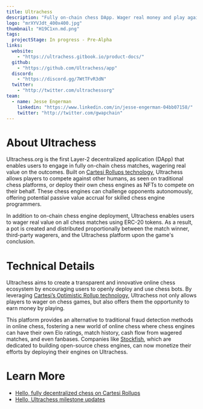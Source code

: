 ```yaml
---
title: Ultrachess
description: "Fully on-chain chess DApp. Wager real money and play against other chess pros. Or deploy your own chess bots to compete in AI chess battles"
logo: "mrXYVJdt_400x400.jpg"
thumbnail: "H19C1xn.md.png"
tags:
  projectStage: In progress - Pre-Alpha
links:
  website:
    - "https://ultrachess.gitbook.io/product-docs/"
  github:
    - "https://github.com/Ultrachess/app"
  discord:
    - "https://discord.gg/7WtTFvR3dN"
  twitter:
    - "http://twitter.com/ultrachessorg"
team:
  - name: Jesse Engerman
    linkedin: "https://www.linkedin.com/in/jesse-engerman-04bb07158/"
    twitter: "http://twitter.com/gwapchain"
---
```


# About Ultrachess

Ultrachess.org is the first Layer-2 decentralized application (DApp) that enables users to engage in fully on-chain chess matches, wagering real value on the outcomes. Built on [Cartesi Rollups technology](https://docs.cartesi.io/cartesi-rollups/), Ultrachess allows players to compete against other humans, as seen on traditional chess platforms, or deploy their own chess engines as NFTs to compete on their behalf. These chess engines can challenge opponents autonomously, offering potential passive value accrual for skilled chess engine programmers.

In addition to on-chain chess engine deployment, Ultrachess enables users to wager real value on all chess matches using ERC-20 tokens. As a result, a pot is created and distributed proportionally between the match winner, third-party wagerers, and the Ultrachess platform upon the game's conclusion.

# Technical Details

Ultrachess aims to create a transparent and innovative online chess ecosystem by encouraging users to openly deploy and use chess bots. By leveraging [Cartesi’s Optimistic Rollup technology](https://docs.cartesi.io/cartesi-rollups/overview/), Ultrachess not only allows players to wager on chess games, but also offers them the opportunity to earn money by playing.

This platform provides an alternative to traditional fraud detection methods in online chess, fostering a new world of online chess where chess engines can have their own Elo ratings, match history, cash flow from wagered matches, and even fanbases. Companies like [Stockfish](https://stockfishchess.org/about/), which are dedicated to building open-source chess engines, can now monetize their efforts by deploying their engines on Ultrachess.

# Learn More

- [Hello, fully decentralized chess on Cartesi Rollups](https://medium.com/cartesi/hello-fully-decentralized-chess-on-the-blockchain-os-6b656293c751)
- [Hello, Ultrachess milestone updates](https://medium.com/cartesi/hello-ultrachess-milestone-updates-5ed3ef52d265)

